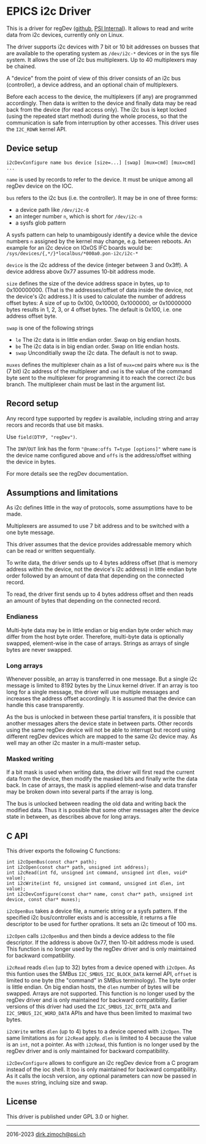 EPICS i2c Driver
================

This is a driver for regDev
([github](https://github.com/paulscherrerinstitute/regdev),
[PSI Internal](https://git.psi.ch/epics_driver_modules/regDev)).
It allows to read and write data from i2c devices, currently only on Linux.

The driver supports i2c devices with 7 bit or 10 bit addresses on busses
that are available to the operating system as `/dev/i2c-*` devices or in the
sys file system. It allows the use of i2c bus multiplexers. Up to 40
multiplexers may be chained.

A "device" from the point of view of this driver consists of an i2c bus
(controller), a device address, and an optional chain of multiplexers.

Before each access to the device, the multiplexers (if any) are programmed
accordingly. Then data is written to the device and finally data may be read
back from the device (for read access only). The i2c bus is kept locked (using
the repeated start method) during the whole process, so that the communication
is safe from interruption by other accesses. This driver uses the `I2C_RDWR`
kernel API.


## Device setup

```
i2cDevConfigure name bus device [size=...] [swap] [mux=cmd] [mux=cmd] ...
```

`name` is used by records to refer to the device. It must be unique among all
regDev device on the IOC.

`bus` refers to the i2c bus (i.e. the controller). It may be in one of three
forms:
 - a device path like `/dev/i2c-0`
 - an integer number `n`, which is short for `/dev/i2c-n`
 - a sysfs glob pattern
 
A sysfs pattern can help to unambigously identify a device while the device
numbers `n` assigned by the kernel may change, e.g. between reboots.
An example for an i2c device on IOxOS IFC boards would be:
`/sys/devices/{,*/}*localbus/*000a0.pon-i2c/i2c-*`

`device` is the i2c address of the device (integer between 3 and 0x3ff).
A device address above 0x77 assumes 10-bit address mode.

`size` defines the size of the device address space in bytes, up to 0x100000000.
(That is the addresses/offset of data inside the device, not the device's i2c
address.) It is used to calculate the number of address offset bytes:
A size of up to 0x100, 0x10000, 0x1000000, or 0x10000000 bytes results in 1, 2,
3, or 4 offset bytes. The default is 0x100, i.e. one address offset byte.

`swap` is one of the following strings
 - `le` The i2c data is in little endian order. Swap on big endian hosts.
 - `be` The i2c data is in big endian order. Swap on litle endian hosts.
 - `swap` Unconditially swap the i2c data.
The default is not to swap.

`muxes` defines the multiplexer chain as a list of `mux=cmd` pairs where `mux`
is the (7 bit) i2c address of the multiplexer and `cmd` is the value of the
command byte sent to the multiplexer for programming it to reach the correct
i2c bus branch. The multiplexer chain must be last in the argument list.

## Record setup

Any record type supported by regdev is available, including string and array
recors and records that use bit masks.

Use `field(DTYP, "regDev")`.

The `INP`/`OUT` link has the form `"@name:offs T=type [options]"` where `name`
is the device name configured above and `offs` is the address/offset withing the
device in bytes.

For more details see the regDev documentation.


## Assumptions and limitations

As i2c defines little in the way of protocols, some assumptions have to be made.

Multiplexers are assumed to use 7 bit address and to be switched with a one
byte message.

This driver assumes that the device provides addressable memory which can be
read or written sequentially.

To write data, the driver sends up to 4 bytes address offset (that is memory
address within the device, not the device's i2c address) in little endian byte
order followed by an amount of data that depending on the connected record.

To read, the driver first sends up to 4 bytes address offset and then reads an
amount of bytes that depending on the connected record.

### Endianess

Multi-byte data may be in little endian or big endian byte order which may
differ from the host byte order. Therefore, multi-byte data is optionally
swapped, element-wise in the case of arrays. Strings as arrays of single bytes
are never swapped.

### Long arrays

Whenever possible, an array is transferred in one message. But a single i2c
message is limited to 8192 bytes by the Linux kernel driver. If an array is too
long for a single message, the driver will use multiple messages and increases
the address offset accordingly. It is assumed that the device can handle this
case transparently.

As the bus is unlocked in between these partial transfers, it is
possible that another messages alters the device state in between parts.
Other records using the same regDev device will not be able to interrupt but
record using different regDev devices which are mapped to the same i2c device
may. As well may an other i2c master in a multi-master setup.

### Masked writing

If a bit mask is used when writing data, the driver will first read the current
data from the device, then modify the masked bits and finally write the data
back. In case of arrays, the mask is applied element-wise and data transfer may
be broken down into several parts if the array is long.

The bus is unlocked between reading the old data and writing back the
modified data. Thus it is possible that some other messages alter the device
state in between, as describes above for long arrays.


## C API

This driver exports the following C functions:

```
int i2cOpenBus(const char* path);
int i2cOpen(const char* path, unsigned int address);
int i2cRead(int fd, unsigned int command, unsigned int dlen, void* value);
int i2cWrite(int fd, unsigned int command, unsigned int dlen, int value);
int i2cDevConfigure(const char* name, const char* path, unsigned int device, const char* muxes);
```

`i2cOpenBus` takes a device file, a numeric string or a sysfs pattern.
If the specified i2c bus/controller exists and is accessible, it returns a file
descriptor to be used for further oprations. It sets an i2c timeout of 100 ms.

`i2cOpen` calls `i2cOpenBus` and then binds a device addess to the file
descriptor. If the address is above 0x77, then 10-bit address mode is used.
This function is no longer used by the regDev driver and is only maintained for
backward compatibility.

`i2cRead` reads `dlen` (up to 32) bytes from a device opened with `i2cOpen`.
As this funtion uses the SMBus `I2C_SMBUS_I2C_BLOCK_DATA` kernel API, `offset`
is limited to one byte (the "command" in SMBus terminology). The byte order is
little endian. 
On big endian hosts, the `dlen` number of bytes will be swapped. Arrays are not
supported. This function is no longer used by the regDev driver and is only
maintained for backward compatibility. Earlier versions of this driver had used
the `I2C_SMBUS_I2C_BYTE_DATA` and `I2C_SMBUS_I2C_WORD_DATA` APIs and have thus
been limited to maximal two bytes.

`i2cWrite` writes `dlen` (up to 4) bytes to a device opened with `i2cOpen`.
The same limitations as for `i2cRead` apply. `dlen` is limited to 4 because the
value is an `int`, not a pointer. As with `i2cRead`, this funtion is no longer
used by the regDev driver and is only maintained for backward compatibility.

`i2cDevConfigure` allows to configure an i2c regDev device from a C program
instead of the ioc shell. It too is only maintained for backward compatibility.
As it calls the iocsh version, any optional parameters can now be passed in the
`muxes` string, incluing size and swap.

## License

This driver is published under GPL 3.0 or higher.

----

2016-2023 dirk.zimoch@psi.ch
